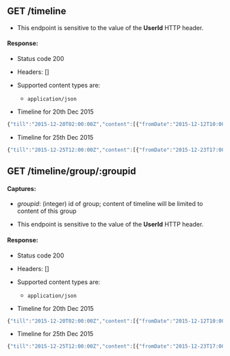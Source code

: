 ## GET /timeline


- This endpoint is sensitive to the value of the **UserId** HTTP header.

#### Response:

- Status code 200
- Headers: []

- Supported content types are:

    - `application/json`

- Timeline for 20th Dec 2015

```javascript
{"till":"2015-12-20T02:00:00Z","content":[{"fromDate":"2015-12-12T10:00:00Z","allDay":false,"location":"Meeting Room C","participants":[1,2,3,4,5,6,7],"toDate":"2015-12-12T11:00:00Z","id":2,"title":"Jour fixe","description":"","creatorId":1},{"subPostCount":2,"text":"Hi there!","created":"2015-12-08T19:00:00Z","subPosts":[{"subPostCount":0,"text":"Welcome to this group.","created":"2015-12-08T19:02:00Z","subPosts":[],"groupId":1,"id":2,"updated":null,"creatorId":2,"parentPostId":1},{"subPostCount":0,"text":"Thanks!","created":"2015-12-08T19:03:52Z","subPosts":[],"groupId":1,"id":3,"updated":null,"creatorId":1,"parentPostId":1}],"groupId":1,"id":1,"updated":null,"creatorId":1,"parentPostId":null}]}
```

- Timeline for 25th Dec 2015

```javascript
{"till":"2015-12-25T12:00:00Z","content":[{"fromDate":"2015-12-23T17:00:00Z","allDay":false,"location":"Main building","participants":[2,3,6],"toDate":"2015-12-24T06:00:00Z","id":1,"title":"Xmas party","description":"Friends and family welcome","creatorId":1},{"fromDate":"2015-12-12T10:00:00Z","allDay":false,"location":"Meeting Room C","participants":[1,2,3,4,5,6,7],"toDate":"2015-12-12T11:00:00Z","id":2,"title":"Jour fixe","description":"","creatorId":1},{"subPostCount":2,"text":"Hi there!","created":"2015-12-08T19:00:00Z","subPosts":[{"subPostCount":0,"text":"Welcome to this group.","created":"2015-12-08T19:02:00Z","subPosts":[],"groupId":1,"id":2,"updated":null,"creatorId":2,"parentPostId":1},{"subPostCount":0,"text":"Thanks!","created":"2015-12-08T19:03:52Z","subPosts":[],"groupId":1,"id":3,"updated":null,"creatorId":1,"parentPostId":1}],"groupId":1,"id":1,"updated":null,"creatorId":1,"parentPostId":null}]}
```

## GET /timeline/group/:groupid

#### Captures:

- *groupid*: (integer) id of group; content of timeline will be limited to content of this group


- This endpoint is sensitive to the value of the **UserId** HTTP header.

#### Response:

- Status code 200
- Headers: []

- Supported content types are:

    - `application/json`

- Timeline for 20th Dec 2015

```javascript
{"till":"2015-12-20T02:00:00Z","content":[{"fromDate":"2015-12-12T10:00:00Z","allDay":false,"location":"Meeting Room C","participants":[1,2,3,4,5,6,7],"toDate":"2015-12-12T11:00:00Z","id":2,"title":"Jour fixe","description":"","creatorId":1},{"subPostCount":2,"text":"Hi there!","created":"2015-12-08T19:00:00Z","subPosts":[{"subPostCount":0,"text":"Welcome to this group.","created":"2015-12-08T19:02:00Z","subPosts":[],"groupId":1,"id":2,"updated":null,"creatorId":2,"parentPostId":1},{"subPostCount":0,"text":"Thanks!","created":"2015-12-08T19:03:52Z","subPosts":[],"groupId":1,"id":3,"updated":null,"creatorId":1,"parentPostId":1}],"groupId":1,"id":1,"updated":null,"creatorId":1,"parentPostId":null}]}
```

- Timeline for 25th Dec 2015

```javascript
{"till":"2015-12-25T12:00:00Z","content":[{"fromDate":"2015-12-23T17:00:00Z","allDay":false,"location":"Main building","participants":[2,3,6],"toDate":"2015-12-24T06:00:00Z","id":1,"title":"Xmas party","description":"Friends and family welcome","creatorId":1},{"fromDate":"2015-12-12T10:00:00Z","allDay":false,"location":"Meeting Room C","participants":[1,2,3,4,5,6,7],"toDate":"2015-12-12T11:00:00Z","id":2,"title":"Jour fixe","description":"","creatorId":1},{"subPostCount":2,"text":"Hi there!","created":"2015-12-08T19:00:00Z","subPosts":[{"subPostCount":0,"text":"Welcome to this group.","created":"2015-12-08T19:02:00Z","subPosts":[],"groupId":1,"id":2,"updated":null,"creatorId":2,"parentPostId":1},{"subPostCount":0,"text":"Thanks!","created":"2015-12-08T19:03:52Z","subPosts":[],"groupId":1,"id":3,"updated":null,"creatorId":1,"parentPostId":1}],"groupId":1,"id":1,"updated":null,"creatorId":1,"parentPostId":null}]}
```

